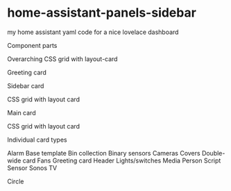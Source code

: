 # home-assistant-panels-sidebar
my home assistant yaml code for a nice lovelace dashboard

Component parts

Overarching CSS grid with layout-card

Greeting card

Sidebar card

CSS grid with layout card

Main card

CSS grid with layout card

Individual card types

Alarm
Base template
Bin collection
Binary sensors
Cameras
Covers
Double-wide card
Fans
Greeting card
Header
Lights/switches
Media
Person
Script
Sensor
Sonos
TV

Circle
